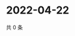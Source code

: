 # 2022-04-22

共 0 条

<!-- BEGIN WEIBO -->
<!-- 最后更新时间 Fri Apr 22 2022 16:20:53 GMT+0800 (China Standard Time) -->

<!-- END WEIBO -->
